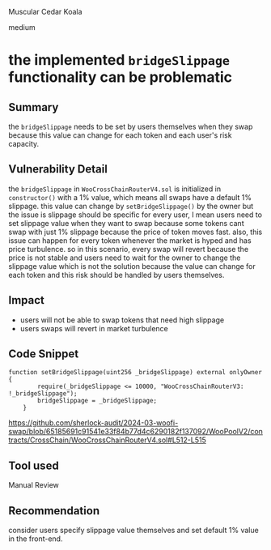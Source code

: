 Muscular Cedar Koala

medium

# the implemented `bridgeSlippage` functionality can be problematic

## Summary
the `bridgeSlippage` needs to be set by users themselves when they swap because this value can change for each token and each user's risk capacity.

## Vulnerability Detail
the `bridgeSlippage` in `WooCrossChainRouterV4.sol` is initialized in `constructor()` with a 1% value, which means all swaps have a default 1% slippage. this value can change by `setBridgeSlippage()` by the owner but the issue is slippage should be specific for every user, I mean users need to set slippage value when they want to swap because some tokens cant swap with just 1% slippage because the price of token moves fast. also, this issue can happen for every token whenever the market is hyped and has price turbulence. so in this scenario, every swap will revert because the price is not stable and users need to wait for the owner to change the slippage value which is not the solution because the value can change for each token and this risk should be handled by users themselves.

## Impact
- users will not be able to swap tokens that need high slippage
- users swaps will revert in market turbulence


## Code Snippet
```solidity
function setBridgeSlippage(uint256 _bridgeSlippage) external onlyOwner {
        require(_bridgeSlippage <= 10000, "WooCrossChainRouterV3: !_bridgeSlippage");
        bridgeSlippage = _bridgeSlippage;
    }
```
https://github.com/sherlock-audit/2024-03-woofi-swap/blob/65185691c91541e33f84b77d4c6290182f137092/WooPoolV2/contracts/CrossChain/WooCrossChainRouterV4.sol#L512-L515

## Tool used
Manual Review

## Recommendation
consider users specify slippage value themselves and set default 1% value in the front-end.